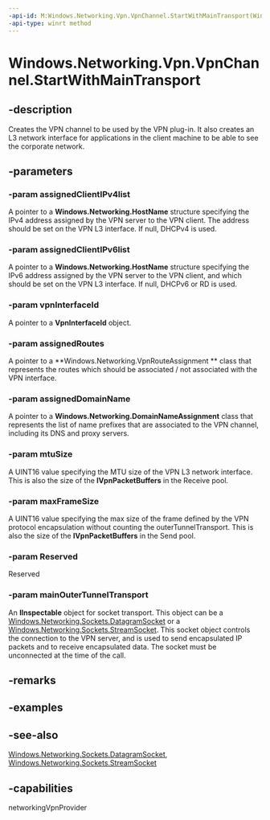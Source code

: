 ```yaml
---
-api-id: M:Windows.Networking.Vpn.VpnChannel.StartWithMainTransport(Windows.Foundation.Collections.IVectorView{Windows.Networking.HostName},Windows.Foundation.Collections.IVectorView{Windows.Networking.HostName},Windows.Networking.Vpn.VpnInterfaceId,Windows.Networking.Vpn.VpnRouteAssignment,Windows.Networking.Vpn.VpnDomainNameAssignment,System.UInt32,System.UInt32,System.Boolean,System.Object)
-api-type: winrt method
---
```


<!-- Method syntax
public void StartWithMainTransport(Windows.Foundation.Collections.IVectorView<Windows.Networking.HostName> assignedClientIPv4list, Windows.Foundation.Collections.IVectorView<Windows.Networking.HostName> assignedClientIPv6list, Windows.Networking.Vpn.VpnInterfaceId vpnInterfaceId, Windows.Networking.Vpn.VpnRouteAssignment assignedRoutes, Windows.Networking.Vpn.VpnDomainNameAssignment assignedDomainName, System.UInt32 mtuSize, System.UInt32 maxFrameSize, System.Boolean Reserved, System.Object mainOuterTunnelTransport)
-->

# Windows.Networking.Vpn.VpnChannel.StartWithMainTransport

## -description
Creates the VPN channel to be used by the VPN plug-in. It also creates an L3 network interface for applications in the client machine to be able to see the corporate network.

## -parameters
### -param assignedClientIPv4list
A pointer to a **Windows.Networking.HostName** structure specifying the IPv4 address assigned by the VPN server to the VPN client. The address should be set on the VPN L3 interface. If null, DHCPv4 is used.

### -param assignedClientIPv6list
A pointer to a **Windows.Networking.HostName** structure specifying the IPv6 address assigned by the VPN server to the VPN client, and which should be set on the VPN L3 interface. If null, DHCPv6 or RD is used.

### -param vpnInterfaceId
A pointer to a **VpnInterfaceId** object.

### -param assignedRoutes
A pointer to a **Windows.Networking.VpnRouteAssignment ** class that represents the routes which should be associated / not associated with the VPN interface.

### -param assignedDomainName
A pointer to a **Windows.Networking.DomainNameAssignment** class that represents the list of name prefixes that are associated to the VPN channel, including its DNS and proxy servers.

### -param mtuSize
A UINT16 value specifying the MTU size of the VPN L3 network interface. This is also the size of the **IVpnPacketBuffers** in the Receive pool.

### -param maxFrameSize
A UINT16 value specifying the max size of the frame defined by the VPN protocol encapsulation without counting the outerTunnelTransport. This is also the size of the **IVpnPacketBuffers** in the Send pool.

### -param Reserved
Reserved

### -param mainOuterTunnelTransport
An **IInspectable** object for socket transport. This object can be a [Windows.Networking.Sockets.DatagramSocket](/uwp/api/windows.networking.sockets.datagramsocket) or a [Windows.Networking.Sockets.StreamSocket](/uwp/api/windows.networking.sockets.streamsocket). This socket object controls the connection to the VPN server, and is used to send encapsulated IP packets and to receive encapsulated data. The socket must be unconnected at the time of the call.

## -remarks

## -examples

## -see-also
[Windows.Networking.Sockets.DatagramSocket](/uwp/api/windows.networking.sockets.datagramsocket), [Windows.Networking.Sockets.StreamSocket](/uwp/api/windows.networking.sockets.streamsocket)

## -capabilities
networkingVpnProvider
